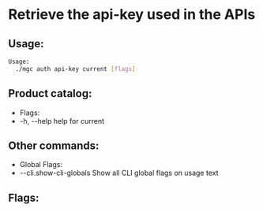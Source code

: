 # Retrieve the api-key used in the APIs

## Usage:
```bash
Usage:
  ./mgc auth api-key current [flags]
```

## Product catalog:
- Flags:
- -h, --help   help for current

## Other commands:
- Global Flags:
- --cli.show-cli-globals   Show all CLI global flags on usage text

## Flags:
```bash

```

